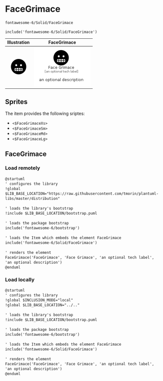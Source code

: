 # FaceGrimace


```text
fontawesome-6/Solid/FaceGrimace
```

```text
include('fontawesome-6/Solid/FaceGrimace')
```



| Illustration | FaceGrimace |
| :---: | :---: |
| ![illustration for Illustration](../../fontawesome-6/Solid/FaceGrimace.png) | ![illustration for FaceGrimace](../../fontawesome-6/Solid/FaceGrimace.Local.png) |



## Sprites
The item provides the following sriptes:

- `<$FaceGrimaceXs>`
- `<$FaceGrimaceSm>`
- `<$FaceGrimaceMd>`
- `<$FaceGrimaceLg>`





## FaceGrimace

### Load remotely
```plantuml
@startuml
' configures the library
!global $LIB_BASE_LOCATION="https://raw.githubusercontent.com/tmorin/plantuml-libs/master/distribution"

' loads the library's bootstrap
!include $LIB_BASE_LOCATION/bootstrap.puml

' loads the package bootstrap
include('fontawesome-6/bootstrap')

' loads the Item which embeds the element FaceGrimace
include('fontawesome-6/Solid/FaceGrimace')

' renders the element
FaceGrimace('FaceGrimace', 'Face Grimace', 'an optional tech label', 'an optional description')
@enduml
```

### Load locally
```plantuml
@startuml
' configures the library
!global $INCLUSION_MODE="local"
!global $LIB_BASE_LOCATION="../.."

' loads the library's bootstrap
!include $LIB_BASE_LOCATION/bootstrap.puml

' loads the package bootstrap
include('fontawesome-6/bootstrap')

' loads the Item which embeds the element FaceGrimace
include('fontawesome-6/Solid/FaceGrimace')

' renders the element
FaceGrimace('FaceGrimace', 'Face Grimace', 'an optional tech label', 'an optional description')
@enduml
```

